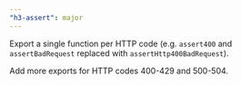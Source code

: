 ```yaml
---
"h3-assert": major
---
```


Export a single function per HTTP code (e.g. `assert400` and `assertBadRequest` replaced with `assertHttp400BadRequest`).

Add more exports for HTTP codes 400-429 and 500-504.
